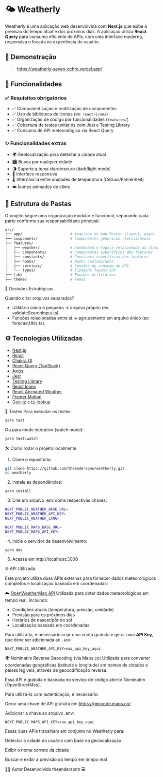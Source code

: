 # 🌤️ Weatherly

Weatherly é uma aplicação web desenvolvida com **Next.js** que exibe a previsão do tempo atual e dos próximos dias. A aplicação utiliza **React Query** para consumo eficiente de APIs, com uma interface moderna, responsiva e focada na experiência do usuário.

## 🚀 Demonstração

> https://weatherly-seven-ochre.vercel.app/

## 🧩 Funcionalidades

### ✅ Requisitos obrigatórios

- ✅ Componentização e reutilização de componentes
- ✅ Uso de biblioteca de ícones (ex: `react-icons`)
- ✅ Organização de código por funcionalidades (`features/`)
- ✅ Cobertura de testes unitários com Jest e Testing Library
- ✅ Consumo de API meteorológica via React Query

### ✨ Funcionalidades extras

- 🌍 Geolocalização para detectar a cidade atual
- 🏙️ Busca por qualquer cidade
- 🌗 Suporte a tema claro/escuro (dark/light mode)
- 📱 Interface responsiva
- 🌡️ Alternância entre unidades de temperatura (Celsius/Fahrenheit)
- ☁️ Ícones animados de clima

## 📁 Estrutura de Pastas

O projeto segue uma organização modular e funcional, separando cada parte conforme sua responsabilidade principal:

```sh
src/
├── app/                      # Arquivos do App Router (layout, page)
├── components/               # Componentes genéricos reutilizáveis
├── features/
│   ├── weather/              # Dashboard e lógica relacionada ao clima
│   ├── components/           # Componentes específicos das features
│   ├── constants/            # Constants específicas das features
│   ├── hooks/                # Hooks customizados
│   ├── services/             # Funções de consumo de API
│   └── types/                # Tipagens TypeScript
├── lib/                      # Funções utilitárias
├── theme/                    # Temas
```

🧠 Decisões Estratégicas

Quando criar arquivos separados?

- Utilitário único e pequeno → arquivo próprio (ex: validateSearchInput.ts).
- Funções relacionadas entre si → agrupamento em arquivo único (ex: forecastUtils.ts).

## ⚙️ Tecnologias Utilizadas

- [Next.js](https://nextjs.org/)
- [React](https://react.dev/)
- [Chakra UI](https://chakra-ui.com/)
- [React Query (TanStack)](https://tanstack.com/query)
- [Axios](https://axios-http.com/)
- [Jest](https://jestjs.io/)
- [Testing Library](https://testing-library.com/)
- [React Icons](https://react-icons.github.io/react-icons/)
- [React Animated Weather](https://www.npmjs.com/package/react-animated-weather)
- [Framer Motion](https://www.framer.com/motion/)
- [Geo-tz](https://www.npmjs.com/package/geo-tz) e [tz-lookup](https://www.npmjs.com/package/tz-lookup)

🧪 Testes
Para executar os testes:

```sh
yarn test
```

Ou para modo interativo (watch mode):

```sh
yarn test:watch
```

🛠️ Como rodar o projeto localmente

1. Clone o repositório:

```sh
git clone https://github.com/theandersonn/weatherly.git
cd weatherly
```

2. Instale as dependências:

```sh
yarn install
```

3. Crie um arquivo .env coms respectivas chaves:

```sh
NEXT_PUBLIC_WEATHER_BASE_URL=
NEXT_PUBLIC_WEATHER_API_KEY=
NEXT_PUBLIC_WEATHER_LANG=

NEXT_PUBLIC_MAPS_BASE_URL=
NEXT_PUBLIC_MAPS_API_KEY=
```

4. Inicie o servidor de desenvolvimento:

```sh
yarn dev
```

5. Acesse em http://localhost:3000

🌐 API Utilizada

Este projeto utiliza duas APIs externas para fornecer dados meteorológicos completos e localização baseada em coordenadas:

☁️ [OpenWeatherMap API](https://openweathermap.org/api)
Utilizada para obter dados meteorológicos em tempo real, incluindo:

- Condições atuais (temperatura, pressão, umidade)
- Previsão para os próximos dias
- Horários de nascer/pôr do sol
- Localização baseada em coordenadas

Para utilizá-la, é necessário criar uma conta gratuita e gerar uma **API Key**, que deve ser adicionada ao `.env`:

```env
NEXT_PUBLIC_WEATHER_API_KEY=sua_api_key_aqui
```

🌍 Nominatim Reverse Geocoding (via Maps.co)
Utilizada para converter coordenadas geográficas (latitude e longitude) em nomes de cidades e países legíveis, através de geocodificação reversa.

Essa API é gratuita e baseada no serviço de código aberto Nominatim (OpenStreetMap).

Para utilizá-la com autenticação, é necessário:

Gerar uma chave de API gratuita em https://geocode.maps.co/

Adicionar a chave ao arquivo .env:

```env
NEXT_PUBLIC_MAPS_API_KEY=sua_api_key_aqui
```

Essas duas APIs trabalham em conjunto no Weatherly para:

Detectar a cidade do usuário com base na geolocalização

Exibir o nome correto da cidade

Buscar e exibir a previsão do tempo em tempo real

👨‍💻 Autor
Desenvolvido theandersonn 💻
